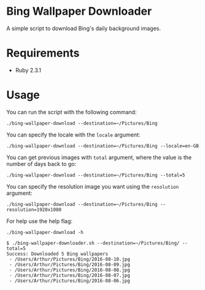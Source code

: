 # Bing Wallpaper Downloader
A simple script to download Bing's daily background images.

# Requirements
- Ruby 2.3.1

# Usage
You can run the script with the following command:

```
./bing-wallpaper-download --destination=~/Pictures/Bing
```

You can specify the locale with the `locale` argument:

```
./bing-wallpaper-download --destination=~/Pictures/Bing --locale=en-GB
```

You can get previous images with `total` argument, where the value is the number of days back to go:

```
./bing-wallpaper-download --destination=~/Pictures/Bing --total=5
```

You can specify the resolution image you want using the `resolution` argument:

```
./bing-wallpaper-download --destination=~/Pictures/Bing --resolution=1920x1080
```

For help use the help flag:

```
./bing-wallpaper-download -h
```

```
$ ./bing-wallpaper-downloader.sh --destination=~/Pictures/Bing/ --total=5
Success: Downloaded 5 Bing wallpapers
 - /Users/Arthur/Pictures/Bing/2016-08-10.jpg
 - /Users/Arthur/Pictures/Bing/2016-08-09.jpg
 - /Users/Arthur/Pictures/Bing/2016-08-08.jpg
 - /Users/Arthur/Pictures/Bing/2016-08-07.jpg
 - /Users/Arthur/Pictures/Bing/2016-08-06.jpg
 ```
